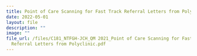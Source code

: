 ```yaml
---
title: Point of Care Scanning for Fast Track Referral Letters from Polyclinic
date: 2022-05-01
layout: file
description: ""
image: ""
file_url: /files/C181_NTFGH-JCH_QM 2021_Point of Care Scanning for Fast Track
  Referral Letters from Polyclinic.pdf
---
```

